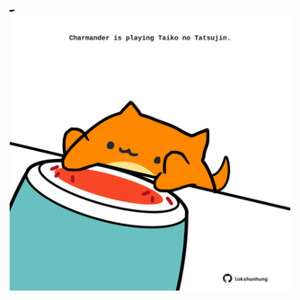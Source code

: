 <!-- built at 25/01/2022, 16:01:05 UTC -->
<p align="center">
  <img width="500" height="500" src="./ReadmeImage.svg">
</p>
